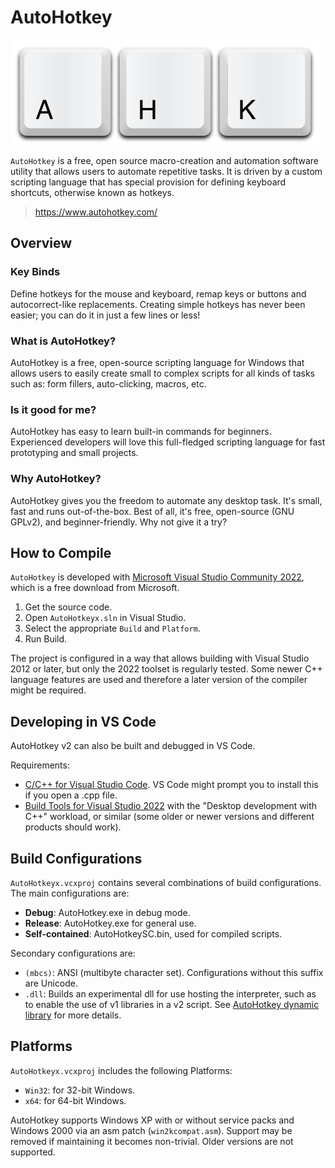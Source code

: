 # AutoHotkey

![AutoHotkey Logo with the three letters "A", "H", and "K"](docs/ahk_logo_no_text.svg)

`AutoHotkey` is a free, open source macro-creation and automation software utility that allows users to automate repetitive tasks. It is driven by a custom scripting language that has special provision for defining keyboard shortcuts, otherwise known as hotkeys.

> <https://www.autohotkey.com/>

## Overview

### Key Binds

Define hotkeys for the mouse and keyboard, remap keys or buttons and autocorrect-like replacements. Creating simple hotkeys has never been easier; you can do it in just a few lines or less!

### What is AutoHotkey?

AutoHotkey is a free, open-source scripting language for Windows that allows users to easily create small to complex scripts for all kinds of tasks such as: form fillers, auto-clicking, macros, etc.

### Is it good for me?

AutoHotkey has easy to learn built-in commands for beginners. Experienced developers will love this full-fledged scripting language for fast prototyping and small projects.

### Why AutoHotkey?

AutoHotkey gives you the freedom to automate any desktop task. It's small, fast and runs out-of-the-box. Best of all, it's free, open-source (GNU GPLv2), and beginner-friendly. Why not give it a try?

## How to Compile

`AutoHotkey` is developed with [Microsoft Visual Studio Community 2022](https://www.visualstudio.com/products/visual-studio-community-vs), which is a free download from Microsoft.

1. Get the source code.
2. Open `AutoHotkeyx.sln` in Visual Studio.
3. Select the appropriate `Build` and `Platform`.
4. Run Build.

The project is configured in a way that allows building with Visual Studio 2012 or later, but only the 2022 toolset is regularly tested. Some newer C++ language features are used and therefore a later version of the compiler might be required.

## Developing in VS Code

AutoHotkey v2 can also be built and debugged in VS Code.

Requirements:

- [C/C++ for Visual Studio Code](https://marketplace.visualstudio.com/items?itemName=ms-vscode.cpptools). VS Code might prompt you to install this if you open a .cpp file.
- [Build Tools for Visual Studio 2022](https://aka.ms/vs/17/release/vs_BuildTools.exe) with the "Desktop development with C++" workload, or similar (some older or newer versions and different products should work).

## Build Configurations

`AutoHotkeyx.vcxproj` contains several combinations of build configurations. The main configurations are:

- **Debug**: AutoHotkey.exe in debug mode.
- **Release**: AutoHotkey.exe for general use.
- **Self-contained**: AutoHotkeySC.bin, used for compiled scripts.

Secondary configurations are:

- `(mbcs)`: ANSI (multibyte character set). Configurations without this suffix are Unicode.
- `.dll`: Builds an experimental dll for use hosting the interpreter, such as to enable the use of v1 libraries in a v2 script. See [AutoHotkey dynamic library](docs/ahk-library.md) for more details.

## Platforms

`AutoHotkeyx.vcxproj` includes the following Platforms:

- `Win32`: for 32-bit Windows.
- `x64`: for 64-bit Windows.

AutoHotkey supports Windows XP with or without service packs and Windows 2000 via an asm patch (`win2kcompat.asm`). Support may be removed if maintaining it becomes non-trivial. Older versions are not supported.
